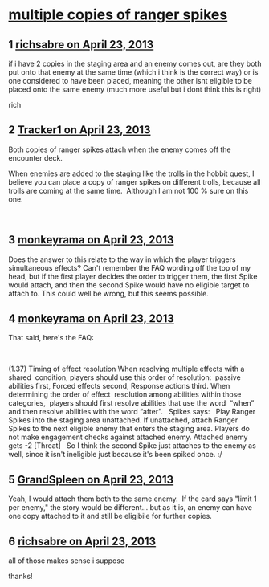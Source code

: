 # [multiple copies of ranger spikes](https://community.fantasyflightgames.com/topic/82790-multiple-copies-of-ranger-spikes/)

## 1 [richsabre on April 23, 2013](https://community.fantasyflightgames.com/topic/82790-multiple-copies-of-ranger-spikes/?do=findComment&comment=787957)

if i have 2 copies in the staging area and an enemy comes out, are they both put onto that enemy at the same time (which i think is the correct way) or is one considered to have been placed, meaning the other isnt eligible to be placed onto the same enemy (much more useful but i dont think this is right)

rich

## 2 [Tracker1 on April 23, 2013](https://community.fantasyflightgames.com/topic/82790-multiple-copies-of-ranger-spikes/?do=findComment&comment=787997)

Both copies of ranger spikes attach when the enemy comes off the encounter deck.

When enemies are added to the staging like the trolls in the hobbit quest, I believe you can place a copy of ranger spikes on different trolls, because all trolls are coming at the same time.  Although I am not 100 % sure on this one.

 

## 3 [monkeyrama on April 23, 2013](https://community.fantasyflightgames.com/topic/82790-multiple-copies-of-ranger-spikes/?do=findComment&comment=788029)

Does the answer to this relate to the way in which the player triggers simultaneous effects? Can't remember the FAQ wording off the top of my head, but if the first player decides the order to trigger them, the first Spike would attach, and then the second Spike would have no eligible target to attach to. This could well be wrong, but this seems possible.

## 4 [monkeyrama on April 23, 2013](https://community.fantasyflightgames.com/topic/82790-multiple-copies-of-ranger-spikes/?do=findComment&comment=788031)

That said, here's the FAQ:

 

(1.37) Timing of effect resolution
When resolving multiple effects with a shared 
condition, players should use this order of resolution: 
passive abilities first, Forced effects second, Response
actions third. When determining the order of effect 
resolution among abilities within those categories, 
players should first resolve abilities that use the word 
“when” and then resolve abilities with the word “after”.
 
Spikes says:
 
Play Ranger Spikes into the staging area unattached.
If unattached, attach Ranger Spikes to the next eligible enemy that enters the staging area.
Players do not make engagement checks against attached enemy. Attached enemy gets -2 [Threat]
 
So I think the second Spike just attaches to the enemy as well, since it isn't ineligible just because it's been spiked once. :/

## 5 [GrandSpleen on April 23, 2013](https://community.fantasyflightgames.com/topic/82790-multiple-copies-of-ranger-spikes/?do=findComment&comment=788033)

Yeah, I would attach them both to the same enemy.  If the card says "limit 1 per enemy," the story would be different… but as it is, an enemy can have one copy attached to it and still be eligibile for further copies.

## 6 [richsabre on April 23, 2013](https://community.fantasyflightgames.com/topic/82790-multiple-copies-of-ranger-spikes/?do=findComment&comment=788066)

all of those makes sense i suppose

thanks!

